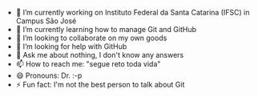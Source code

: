- 🔭 I’m currently working on Instituto Federal da Santa Catarina (IFSC) in Campus São José
- 🌱 I’m currently learning how to manage Git and GitHub
- 👯 I’m looking to collaborate on my own goods
- 🤔 I’m looking for help with GitHub
- 💬 Ask me about nothing, I don't know any answers
- 📫 How to reach me: "segue reto toda vida"
- 😄 Pronouns: Dr. :-p
- ⚡ Fun fact: I'm not the best person to talk about Git

<!--
**diegomedeiros-IFSC/diegomedeiros-IFSC** is a ✨ _special_ ✨ repository because its `README.md` (this file) appears on your GitHub profile.

Here are some ideas to get you started:

- 🔭 I’m currently working on ...
- 🌱 I’m currently learning ...
- 👯 I’m looking to collaborate on ...
- 🤔 I’m looking for help with ...
- 💬 Ask me about ...
- 📫 How to reach me: ...
- 😄 Pronouns: ...
- ⚡ Fun fact: ...
-->
